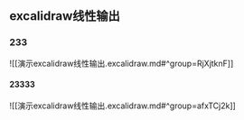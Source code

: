 

## excalidraw线性输出

<!-- BEGIN EXCALIDRAW_CONTENT___excalidraw_____excalidraw_md -->
### 233
![[演示excalidraw线性输出.excalidraw.md#^group=RjXjtknF]]
#### 23333
![[演示excalidraw线性输出.excalidraw.md#^group=afxTCj2k]]

<!-- END EXCALIDRAW_CONTENT___excalidraw_____excalidraw_md -->